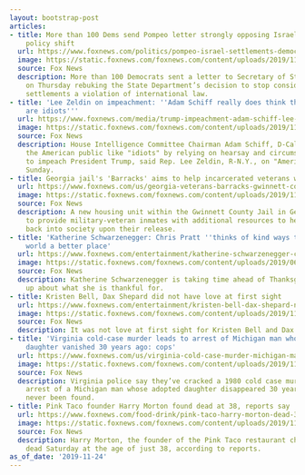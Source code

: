```yaml
---
layout: bootstrap-post
articles:
- title: More than 100 Dems send Pompeo letter strongly opposing Israeli settlement
    policy shift
  url: https://www.foxnews.com/politics/pompeo-israel-settlements-democrats-palestinians
  image: https://static.foxnews.com/foxnews.com/content/uploads/2019/11/Levine-Pompeo_Getty-AP.jpg
  source: Fox News
  description: More than 100 Democrats sent a letter to Secretary of State Mike Pompeo
    on Thursday rebuking the State Department’s decision to stop considering Israeli
    settlements a violation of international law.
- title: 'Lee Zeldin on impeachment: ''Adam Schiff really does think that many Americans
    are idiots'''
  url: https://www.foxnews.com/media/trump-impeachment-adam-schiff-lee-zeldin
  image: https://static.foxnews.com/foxnews.com/content/uploads/2019/11/Zeldin-Schiff_AP.jpg
  source: Fox News
  description: House Intelligence Committee Chairman Adam Schiff, D-Calif., is treating
    the American public like "idiots" by relying on hearsay and circumstantial evidence
    to impeach President Trump, said Rep. Lee Zeldin, R-N.Y., on "America's News Headquarters"
    Sunday.
- title: Georgia jail's 'Barracks' aims to help incarcerated veterans with extra resources
  url: https://www.foxnews.com/us/georgia-veterans-barracks-gwinnett-county-jail
  image: https://static.foxnews.com/foxnews.com/content/uploads/2019/11/Gwinnet-County-Jail-2.jpg
  source: Fox News
  description: A new housing unit within the Gwinnett County Jail in Georgia is aiming
    to provide military-veteran inmates with additional resources to help them transition
    back into society upon their release.
- title: 'Katherine Schwarzenegger: Chris Pratt ''thinks of kind ways to make the
    world a better place'
  url: https://www.foxnews.com/entertainment/katherine-schwarzenegger-chris-pratt-thinks-kind-ways-make-world-better-place
  image: https://static.foxnews.com/foxnews.com/content/uploads/2019/06/chris-pratt-Katherine-Schwarzenegger-ap.jpg
  source: Fox News
  description: Katherine Schwarzenegger is taking time ahead of Thanksgiving to open
    up about what she is thankful for.
- title: Kristen Bell, Dax Shepard did not have love at first sight
  url: https://www.foxnews.com/entertainment/kristen-bell-dax-shepard-not-love-at-first-sight
  image: https://static.foxnews.com/foxnews.com/content/uploads/2019/11/Kristen-bell-dax-shepard.jpg
  source: Fox News
  description: It was not love at first sight for Kristen Bell and Dax Shepard.
- title: 'Virginia cold-case murder leads to arrest of Michigan man whose adoptive
    daughter vanished 30 years ago: cops'
  url: https://www.foxnews.com/us/virginia-cold-case-murder-michigan-man-adoptive-daughter-vanished-police
  image: https://static.foxnews.com/foxnews.com/content/uploads/2019/11/doyle-bowman.jpg
  source: Fox News
  description: Virginia police say they’ve cracked a 1980 cold case murder with the
    arrest of a Michigan man whose adopted daughter disappeared 30 years ago and has
    never been found.
- title: Pink Taco founder Harry Morton found dead at 38, reports say
  url: https://www.foxnews.com/food-drink/pink-taco-harry-morton-dead-38-reports
  image: https://static.foxnews.com/foxnews.com/content/uploads/2019/11/Harry-Morton-GettyImages-143027975.jpg
  source: Fox News
  description: Harry Morton, the founder of the Pink Taco restaurant chain, was found
    dead Saturday at the age of just 38, according to reports.
as_of_date: '2019-11-24'
---
```


